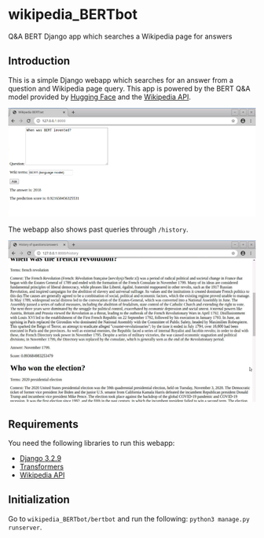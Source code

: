 # wikipedia_BERTbot
Q&A BERT Django app which searches a Wikipedia page for answers

## Introduction
This is a simple Django webapp which searches for an answer from a question and Wikipedia page query. This app is powered by the BERT Q&A model provided by <a href='https://huggingface.co/docs/transformers/index'>Hugging Face</a> and the <a href='https://pypi.org/project/Wikipedia-API/'>Wikipedia API</a>.

<img src="https://github.com/ArnoldYSYeung/wikipedia_BERTbot/blob/main/images/interface.PNG" width="600"/>

The webapp also shows past queries through `/history`.

<img src="https://github.com/ArnoldYSYeung/wikipedia_BERTbot/blob/main/images/history.png" width="600"/>

## Requirements
You need the following libraries to run this webapp:
- <a href='https://www.djangoproject.com/download/'>Django 3.2.9</a>
- <a href='https://huggingface.co/docs/transformers/installation'>Transformers</a>
- <a href='https://pypi.org/project/Wikipedia-API/'>Wikipedia API</a>

## Initialization
Go to `wikipedia_BERTbot/bertbot` and run the following: `python3 manage.py runserver`.

